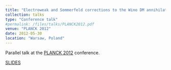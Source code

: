 ```yaml
---
title: "Electroweak and Sommerfeld corrections to the Wino DM annihilation"
collection: talks
type: "Conference talk"
#permalink: /files/talks/PLANCK2012.pdf
venue: "PLANCK 2012"
date: 2012-05-30
location: "Warsaw, Poland"
---
```


Parallel talk at the [PLANCK 2012](http://planck12.fuw.edu.pl) conference.

[SLIDES](http://ahryczuk.github.io/files/talks/PLANCK2012.pdf)
